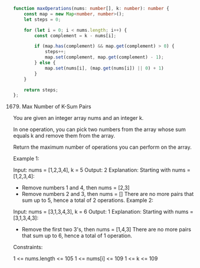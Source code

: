```ts
function maxOperations(nums: number[], k: number): number {
    const map = new Map<number, number>();
    let steps = 0;

    for (let i = 0; i < nums.length; i++) {
        const complement = k - nums[i];

        if (map.has(complement) && map.get(complement) > 0) {
            steps++;
            map.set(complement, map.get(complement) - 1);
        } else {
            map.set(nums[i], (map.get(nums[i]) || 0) + 1)
        }
    }

    return steps;
};
```


1679. Max Number of K-Sum Pairs

You are given an integer array nums and an integer k.

In one operation, you can pick two numbers from the array whose sum equals k and remove them from the array.

Return the maximum number of operations you can perform on the array.


Example 1:

Input: nums = [1,2,3,4], k = 5
Output: 2
Explanation: Starting with nums = [1,2,3,4]:
- Remove numbers 1 and 4, then nums = [2,3]
- Remove numbers 2 and 3, then nums = []
There are no more pairs that sum up to 5, hence a total of 2 operations.
Example 2:

Input: nums = [3,1,3,4,3], k = 6
Output: 1
Explanation: Starting with nums = [3,1,3,4,3]:
- Remove the first two 3's, then nums = [1,4,3]
There are no more pairs that sum up to 6, hence a total of 1 operation.
 

Constraints:

1 <= nums.length <= 105
1 <= nums[i] <= 109
1 <= k <= 109
